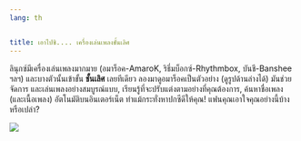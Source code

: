 ```yaml
---
lang: th


title: เอาไปซิ.... เครื่องเล่นเพลงชั้นเลิศ
---
```


ลินุกซ์มีเครื่องเล่นเพลงมากมาย (อมาร็อค-AmaroK, ริธึ่มบ็อกซ์-Rhythmbox, บันชี-Banshee ฯลฯ) และบางตัวนั้นเข้าขั้น <b>ชั้นเลิศ</b> เลยทีเดียว ลองมาดูอมาร็อคเป็นตัวอย่าง (ดูรูปด้านล่างได้) มันช่วยจัดการ และเล่นเพลงอย่างสมบูรณ์แบบ, เรียนรู้ที่จะปรับแต่งตามอย่างที่คุณต้องการ, ค้นหาชื่อเพลง (และเนื้อเพลง) อัตโนมัติบนอินเตอร์เน็ต ทำแม้กระทั่งหาปกซีดีให้คุณ! แฟนคุณเอาใจคุณอย่างนี้บ้างหรือเปล่า?

<img src="Images/amarok.png" />




